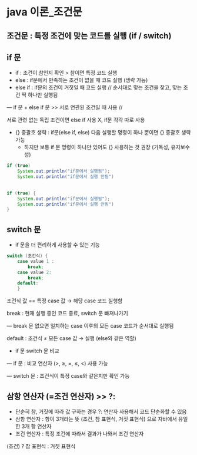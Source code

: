 # java 이론_조건문

## 조건문 : 특정 조건에 맞는 코드를 실행 (if / switch)

## if 문

- if : 조건이 참인지 확인 > 참이면 특정 코드 실행
- else : if문에서 만족하는 조건이 없을 때 코드 실행 (생략 가능)
- else if : if문의 조건이 거짓일 때 코드 실행 // 순서대로 맞는 조건을 찾고, 맞는 조건 딱 하나만 실행됨

— if 문 + else if 문 >> 서로 연관된 조건일 때 사용  // 

서로 관련 없는 독립 조건이면 else if 사용 X, if문 각각 따로 사용

- {} 중괄호 생략 : if문(else if, else) 다음 실행할 명령이 하나 뿐이면 {} 중괄호 생략 가능
    - 하지만 보통 if 문 명령이 하나만 있어도 {} 사용하는 것 권장 (가독성, 유지보수성)

```java
if (true)
	System.out.println("if문에서 실행됨");
	System.out.println("if문에서 실행 안됨")
	
	
if (true) {
	System.out.println("if문에서 실행됨");
	System.out.println("if문에서 실행 안됨")
}
```

## switch 문

- if 문을 더 편리하게 사용할 수 있는 기능

```java
switch (조건식) {
	case value 1 : 
		break;
	case value 2:
		break;
	default:
	}
```

조건식 값 == 특정 case 값 → 해당 case 코드 실행함

break : 현재 실행 중인 코드 종료, switch 문 빠져나가기

— break 문 없으면 일치하는 case 이후의 모든 case 코드가 순서대로 실행됨

default : 조건식 ≠ 모든 case 값 → 실행 (else와 같은 역할)

- if 문 switch 문 비교

— if 문 : 비교 연산자 (>, ≥, =, ≤, <) 사용 가능

— switch 문 : 조건식이 특정 case와 같은지만 확인 가능

## 삼항 연산자 (=조건 연산자) >> ?:

- 단순히 참, 거짓에 따라 값 구하는 경우 ?: 연산자 사용해서 코드 단순화할 수 있음
- 삼항 연산자 : 항이 3개라는 뜻 (조건, 참 표현식, 거짓 표현식) 으로 자바에서 유일한 3개 항 연산자
- 조건 연산자 : 특정 조건에 따라서 결과가 나와서 조건 연산자

(조건) ? 참 표현식 : 거짓 표현식